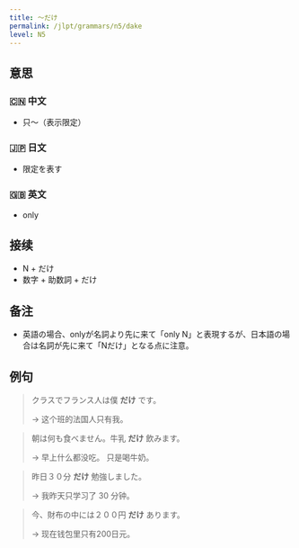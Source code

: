 ```yaml
---
title: 〜だけ
permalink: /jlpt/grammars/n5/dake
level: N5
---
```


## 意思

### 🇨🇳 中文

- 只〜（表示限定）

### 🇯🇵 日文

- 限定を表す

### 🇬🇧 英文

- only

## 接续

- N + だけ
- 数字 + 助数詞 + だけ

## 备注

- 英語の場合、onlyが名詞より先に来て「only N」と表現するが、日本語の場合は名詞が先に来て「Nだけ」となる点に注意。

## 例句

> クラスでフランス人は僕 **だけ** です。
>
> → 这个班的法国人只有我。

> 朝は何も食べません。牛乳 **だけ** 飲みます。
>
> → 早上什么都没吃。 只是喝牛奶。

> 昨日３０分 **だけ** 勉強しました。
>
> → 我昨天只学习了 30 分钟。

> 今、財布の中には２００円 **だけ** あります。
>
> → 现在钱包里只有200日元。

